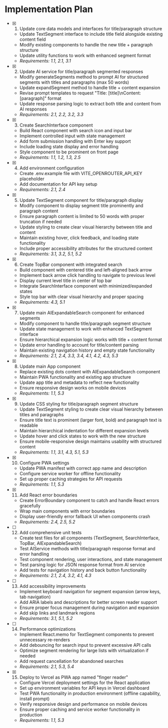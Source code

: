 # Implementation Plan

- [x] 1. Update core data models and interfaces for title/paragraph structure





  - Update TextSegment interface to include title field alongside existing content field
  - Modify existing components to handle the new title + paragraph structure
  - Update utility functions to work with enhanced segment format
  - _Requirements: 1.1, 2.1, 3.1_

- [x] 2. Update AI service for title/paragraph segmented responses

  - Modify generateSegments method to prompt AI for structured segments with titles and paragraphs (max 50 words)
  - Update expandSegment method to handle title + content expansion
  - Revise prompt templates to request "Title: [title]\nContent: [paragraph]" format
  - Update response parsing logic to extract both title and content from AI responses
  - _Requirements: 2.1, 2.2, 3.2, 3.3_

- [x] 3. Create SearchInterface component
  - Build React component with search icon and input bar
  - Implement controlled input with state management
  - Add form submission handling with Enter key support
  - Include loading state display and error handling
  - Style component to be prominent on front page
  - _Requirements: 1.1, 1.2, 1.3, 2.5_

- [x] 4. Add environment configuration
  - Create .env.example file with VITE_OPENROUTER_API_KEY placeholder
  - Add documentation for API key setup
  - _Requirements: 2.1, 2.4_

- [x] 5. Update TextSegment component for title/paragraph display

  - Modify component to display segment title prominently and paragraph content
  - Ensure paragraph content is limited to 50 words with proper truncation if needed
  - Update styling to create clear visual hierarchy between title and content
  - Maintain existing hover, click feedback, and loading state functionality
  - Include proper accessibility attributes for the structured content
  - _Requirements: 3.1, 3.2, 5.1, 5.2_

- [x] 6. Create TopBar component with integrated search
  - Build component with centered title and left-aligned back arrow
  - Implement back arrow click handling to navigate to previous level
  - Display current level title in center of top bar
  - Integrate SearchInterface component with minimized/expanded states
  - Style top bar with clear visual hierarchy and proper spacing
  - _Requirements: 4.3, 5.1_

- [x] 7. Update main AIExpandableSearch component for enhanced segments

  - Modify component to handle title/paragraph segment structure
  - Update state management to work with enhanced TextSegment interface
  - Ensure hierarchical expansion logic works with title + content format
  - Update error handling to account for title/content parsing
  - Maintain existing navigation history and empty state functionality
  - _Requirements: 2.1, 2.4, 3.3, 3.4, 4.1, 4.2, 4.3, 5.3_

- [x] 8. Update main App component
  - Replace existing dots content with AIExpandableSearch component
  - Maintain PWA functionality and existing app structure
  - Update app title and metadata to reflect new functionality
  - Ensure responsive design works on mobile devices
  - _Requirements: 1.1, 5.3_

- [x] 9. Update CSS styling for title/paragraph segment structure

  - Update TextSegment styling to create clear visual hierarchy between titles and paragraphs
  - Ensure title text is prominent (larger font, bold) and paragraph text is readable
  - Maintain hierarchical indentation for different expansion levels
  - Update hover and click states to work with the new structure
  - Ensure mobile-responsive design maintains usability with structured content
  - _Requirements: 1.1, 3.1, 4.3, 5.1, 5.3_

- [x] 10. Configure PWA settings
  - Update PWA manifest with correct app name and description
  - Configure service worker for offline functionality
  - Set up proper caching strategies for API requests
  - _Requirements: 1.1, 5.3_

- [x] 11. Add React error boundaries

  - Create ErrorBoundary component to catch and handle React errors gracefully
  - Wrap main components with error boundaries
  - Display user-friendly error fallback UI when components crash
  - _Requirements: 2.4, 2.5, 5.2_

- [ ] 12. Add comprehensive unit tests
  - Create test files for all components (TextSegment, SearchInterface, TopBar, AIExpandableSearch)
  - Test AIService methods with title/paragraph response format and error handling
  - Test component rendering, user interactions, and state management
  - Test parsing logic for JSON response format from AI service
  - Add tests for navigation history and back button functionality
  - _Requirements: 2.1, 2.4, 3.2, 4.1, 4.3_

- [ ] 13. Add accessibility improvements
  - Implement keyboard navigation for segment expansion (arrow keys, tab navigation)
  - Add ARIA labels and descriptions for better screen reader support
  - Ensure proper focus management during navigation and expansion
  - Add skip links and landmark regions
  - _Requirements: 3.1, 5.1, 5.2_

- [ ] 14. Performance optimizations
  - Implement React.memo for TextSegment components to prevent unnecessary re-renders
  - Add debouncing for search input to prevent excessive API calls
  - Optimize segment rendering for large lists with virtualization if needed
  - Add request cancellation for abandoned searches
  - _Requirements: 2.1, 5.3, 5.4_


- [x] 15. Deploy to Vercel as PWA app named "finger reader"






  - Configure Vercel deployment settings for the React application
  - Set up environment variables for API keys in Vercel dashboard
  - Test PWA functionality in production environment (offline capability, install prompt)
  - Verify responsive design and performance on mobile devices
  - Ensure proper caching and service worker functionality in production
  - _Requirements: 1.1, 5.3_